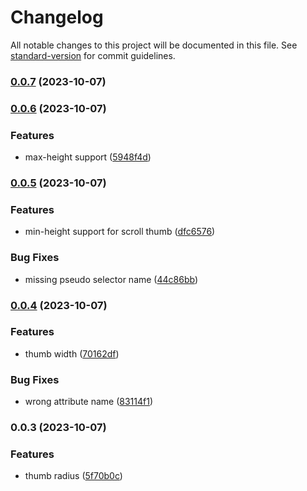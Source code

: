 # Changelog

All notable changes to this project will be documented in this file. See [standard-version](https://github.com/conventional-changelog/standard-version) for commit guidelines.

### [0.0.7](https://github.com/ismailceylan/tailwind-modern-scroll/compare/v0.0.6...v0.0.7) (2023-10-07)

### [0.0.6](https://github.com/ismailceylan/tailwind-modern-scroll/compare/v0.0.5...v0.0.6) (2023-10-07)


### Features

* max-height support ([5948f4d](https://github.com/ismailceylan/tailwind-modern-scroll/commit/5948f4d2806f76c9a0964b502e70f7e9831b1a87))

### [0.0.5](https://github.com/ismailceylan/tailwind-modern-scroll/compare/v0.0.4...v0.0.5) (2023-10-07)


### Features

* min-height support for scroll thumb ([dfc6576](https://github.com/ismailceylan/tailwind-modern-scroll/commit/dfc65763a9718b46e1d224bc5ef8de63a2ad862d))


### Bug Fixes

* missing pseudo selector name ([44c86bb](https://github.com/ismailceylan/tailwind-modern-scroll/commit/44c86bbd2154d37baef538338ccf844e7c30aeb7))

### [0.0.4](https://github.com/ismailceylan/tailwind-modern-scroll/compare/v0.0.3...v0.0.4) (2023-10-07)


### Features

* thumb width ([70162df](https://github.com/ismailceylan/tailwind-modern-scroll/commit/70162dfd4895146bb48f980bd50240028e09dc6b))


### Bug Fixes

* wrong attribute name ([83114f1](https://github.com/ismailceylan/tailwind-modern-scroll/commit/83114f189009e655984bfb9909a24cd5ec1b453a))

### 0.0.3 (2023-10-07)


### Features

* thumb radius ([5f70b0c](https://github.com/ismailceylan/tailwind-modern-scroll/commit/5f70b0c622a75908cc3bf54babff42d9aaa3d813))
